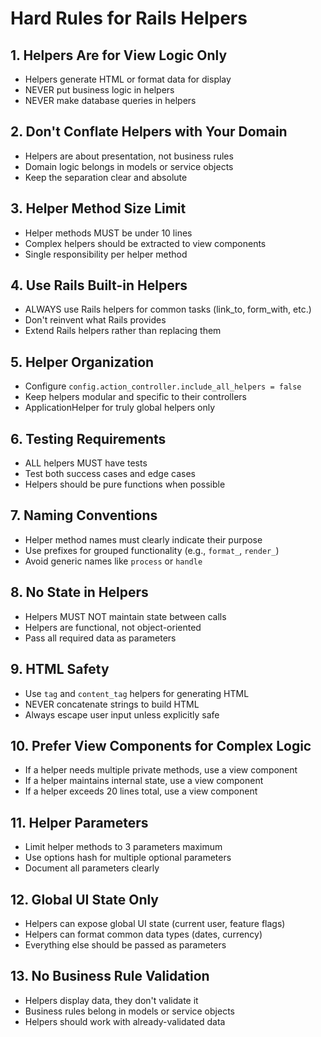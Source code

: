# Hard Rules for Rails Helpers

## 1. Helpers Are for View Logic Only
- Helpers generate HTML or format data for display
- NEVER put business logic in helpers
- NEVER make database queries in helpers

## 2. Don't Conflate Helpers with Your Domain
- Helpers are about presentation, not business rules
- Domain logic belongs in models or service objects
- Keep the separation clear and absolute

## 3. Helper Method Size Limit
- Helper methods MUST be under 10 lines
- Complex helpers should be extracted to view components
- Single responsibility per helper method

## 4. Use Rails Built-in Helpers
- ALWAYS use Rails helpers for common tasks (link_to, form_with, etc.)
- Don't reinvent what Rails provides
- Extend Rails helpers rather than replacing them

## 5. Helper Organization
- Configure `config.action_controller.include_all_helpers = false`
- Keep helpers modular and specific to their controllers
- ApplicationHelper for truly global helpers only

## 6. Testing Requirements
- ALL helpers MUST have tests
- Test both success cases and edge cases
- Helpers should be pure functions when possible

## 7. Naming Conventions
- Helper method names must clearly indicate their purpose
- Use prefixes for grouped functionality (e.g., `format_`, `render_`)
- Avoid generic names like `process` or `handle`

## 8. No State in Helpers
- Helpers MUST NOT maintain state between calls
- Helpers are functional, not object-oriented
- Pass all required data as parameters

## 9. HTML Safety
- Use `tag` and `content_tag` helpers for generating HTML
- NEVER concatenate strings to build HTML
- Always escape user input unless explicitly safe

## 10. Prefer View Components for Complex Logic
- If a helper needs multiple private methods, use a view component
- If a helper maintains internal state, use a view component
- If a helper exceeds 20 lines total, use a view component

## 11. Helper Parameters
- Limit helper methods to 3 parameters maximum
- Use options hash for multiple optional parameters
- Document all parameters clearly

## 12. Global UI State Only
- Helpers can expose global UI state (current user, feature flags)
- Helpers can format common data types (dates, currency)
- Everything else should be passed as parameters

## 13. No Business Rule Validation
- Helpers display data, they don't validate it
- Business rules belong in models or service objects
- Helpers should work with already-validated data